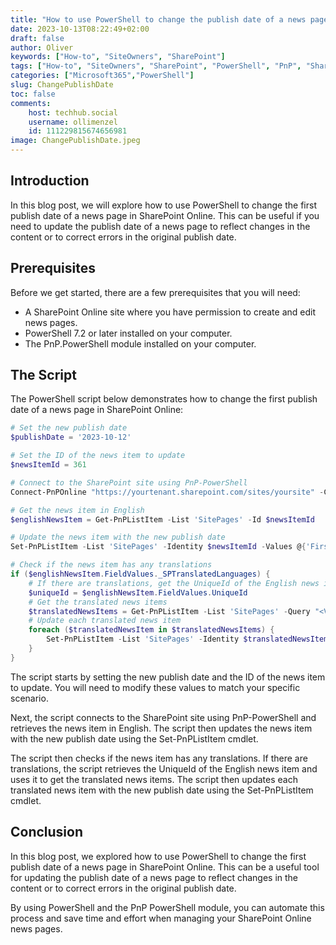 ```yaml
---
title: "How to use PowerShell to change the publish date of a news page in SharePoint Online"
date: 2023-10-13T08:22:49+02:00
draft: false
author: Oliver
keywords: ["How-to", "SiteOwners", "SharePoint"]
tags: ["How-to", "SiteOwners", "SharePoint", "PowerShell", "PnP", "SharePoint News"]
categories: ["Microsoft365","PowerShell"]
slug: ChangePublishDate
toc: false
comments:
    host: techhub.social
    username: ollimenzel
    id: 111229815674656981
image: ChangePublishDate.jpeg
---
```


## Introduction

In this blog post, we will explore how to use PowerShell to change the first publish date of a news page in SharePoint Online. This can be useful if you need to update the publish date of a news page to reflect changes in the content or to correct errors in the original publish date.

## Prerequisites

Before we get started, there are a few prerequisites that you will need:

- A SharePoint Online site where you have permission to create and edit news pages.
- PowerShell 7.2 or later installed on your computer.
- The PnP.PowerShell module installed on your computer.

## The Script

The PowerShell script below demonstrates how to change the first publish date of a news page in SharePoint Online:

```powershell
# Set the new publish date
$publishDate = '2023-10-12'

# Set the ID of the news item to update
$newsItemId = 361

# Connect to the SharePoint site using PnP-PowerShell
Connect-PnPOnline "https://yourtenant.sharepoint.com/sites/yoursite" -ClientId $AppID -Interactive

# Get the news item in English
$englishNewsItem = Get-PnPListItem -List 'SitePages' -Id $newsItemId

# Update the news item with the new publish date
Set-PnPListItem -List 'SitePages' -Identity $newsItemId -Values @{'FirstPublishedDate' = $publishDate } -UpdateType SystemUpdate

# Check if the news item has any translations
if ($englishNewsItem.FieldValues._SPTranslatedLanguages) {
    # If there are translations, get the UniqueId of the English news item
    $uniqueId = $englishNewsItem.FieldValues.UniqueId
    # Get the translated news items
    $translatedNewsItems = Get-PnPListItem -List 'SitePages' -Query "<View Scope='RecursiveAll'><Query><Where><Contains><FieldRef Name='_SPTranslationSourceItemId'/><Value Type='Guid'>$($uniqueId)</Value></Contains></Where></Query></View>"
    # Update each translated news item
    foreach ($translatedNewsItem in $translatedNewsItems) {
        Set-PnPListItem -List 'SitePages' -Identity $translatedNewsItem.Id -Values @{'FirstPublishedDate' = $publishDate } -UpdateType SystemUpdate
    }
}
```

The script starts by setting the new publish date and the ID of the news item to update. You will need to modify these values to match your specific scenario.

Next, the script connects to the SharePoint site using PnP-PowerShell and retrieves the news item in English. The script then updates the news item with the new publish date using the Set-PnPListItem cmdlet.

The script then checks if the news item has any translations. If there are translations, the script retrieves the UniqueId of the English news item and uses it to get the translated news items. The script then updates each translated news item with the new publish date using the Set-PnPListItem cmdlet.

## Conclusion

In this blog post, we explored how to use PowerShell to change the first publish date of a news page in SharePoint Online. This can be a useful tool for updating the publish date of a news page to reflect changes in the content or to correct errors in the original publish date. 

By using PowerShell and the PnP PowerShell module, you can automate this process and save time and effort when managing your SharePoint Online news pages.
